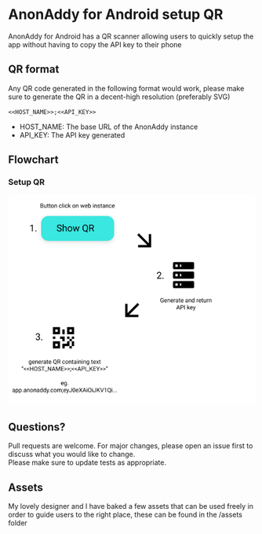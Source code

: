 
# AnonAddy for Android setup QR  
  
AnonAddy for Android has a QR scanner allowing users to quickly setup the app without having to copy the API key to their phone  
  
## QR format  
  
Any QR code generated in the following format would work, please make sure to generate the QR in a decent-high resolution (preferably SVG)  
  
```  
<<HOST_NAME>>;<<API_KEY>>  
```  
  
- HOST_NAME: The base URL of the AnonAddy instance  
- API_KEY: The API key generated  
  
## Flowchart
  
### Setup QR
![Setup QRs](assets/setup_qr.png)

## Questions?  
Pull requests are welcome. For major changes, please open an issue first to discuss what you would like to change.  
Please make sure to update tests as appropriate.

## Assets  
My lovely designer and I have baked a few assets that can be used freely in order to guide users to the right place, these can be found in the /assets folder